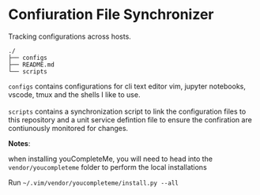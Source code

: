 # Confiuration File Synchronizer 

Tracking configurations across hosts. 

```
./
├── configs
├── README.md
└── scripts
```

`configs` contains configurations for cli text editor vim, jupyter notebooks, vscode, tmux and the shells I like to use.
<br><br>
`scripts` contains a synchronization script to link the configuration files to this repository and a unit service defintion file to ensure the confiration are contiunously monitored for changes.

**Notes**:

when installing youCompleteMe, you will need to head into the `vendor/youcompleteme` folder to perform the local installations 

Run `~/.vim/vendor/youcompleteme/install.py --all`




